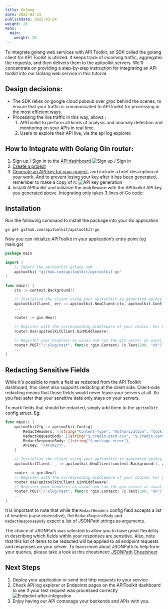 ```yaml
---
title: Golang
date: 2022-03-23
publishdate: 2022-03-24
weight: 20
menu:
  main:
    weight: 20
---
```


To integrate golang web services with API Toolkit, an SDK called the golang client for API Toolkit is utilized. It keeps track of incoming traffic, aggregates the requests, and then delivers them to the apitoolkit servers. We'll concentrate on providing a step-by-step instruction for integrating an API toolkit into our Golang web service in this tutorial.

## Design decisions:

- The SDK relies on google cloud pubsub over grpc behind the scenes, to ensure that your traffic is communicated to APIToolkit for processing in the most efficient ways.
- Processing the live traffic in this way, allows :
  1. APIToolkit to perform all kinds of analysis and anomaly detection and monitoring on your APIs in real time.
  2. Users to explore their API live, via the api log explorer.

## How to Integrate with Golang Gin router:

1. Sign up / Sign in to the [API dashboard](https://app.apitoolkit.io)
   ![Sign up / Sign in](/signin.png)
2. [Create a project](/docs/dashboard/creating-a-project/)
3. [Generate an API key for your project](/docs/dashboard/generating-api-keys), and include a brief description of your work. And to prevent losing your key after it has been generated, remember to make a copy of it.
   ![API key generation](/api-keys-generation.png)
4. Installl APItoolkit and initialize the middleware with the APItoolkit API key you generated above. Integrating only takes 3 lines of Go code:

## Installation

Run the following command to install the package into your Go application

```
go get github.com/apitoolkit/apitoolkit-go
```

Now you can initialize APIToolkit in your application’s entry point (eg main.go)

```go
package main

import (
  	// Import the apitoolkit golang sdk
  	apitoolkit "github.com/apitoolkit/apitoolkit-go"
)

func main() {
    ctx := context.Background()

  	// Initialize the client using your apitoolkit.io generated apikey
  	apitoolkitClient, err := apitoolkit.NewClient(ctx, apitoolkit.Config{APIKey: "<APIKEY>"})
    ...

  	router := gin.New()

  	// Register with the corresponding middleware of your choice. For Gin router, we use the GinMiddleware method.
  	router.Use(apitoolkitClient.GinMiddleware)

  	// Register your handlers as usual and run the gin server as usual.
  	router.POST("/:slug/test", func(c *gin.Context) {c.Text(200, "ok")})
 	...
}
```

## Redacting Sensitive Fields

While it's possible to mark a field as redacted from the API Toolkit dashboard, this client also supports redacting at the client side. Client-side redacting means that those fields would never leave your servers at all. So you feel safer that your sensitive data only stays on your servers.

To mark fields that should be redacted, simply add them to the `apitoolkit` config struct. Eg:

```go
func main() {
    apitoolkitCfg := apitoolkit.Config{
        RedactHeaders: []string{"Content-Type", "Authorization", "Cookies"},
        RedactRequestBody: []string{"$.credit-card.cvv", "$.credit-card.name"},
        RedactResponseBody: []string{"$.message.error"},
        APIKey: "<APIKEY>",
    }

    // Initialize the client using your apitoolkit.io generated apikey
    apitoolkitClient, _ := apitoolkit.NewClient(context.Background(), apitoolkitCfg)

    router := gin.New()
    // Register with the corresponding middleware of your choice. For Gin router, we use the GinMiddleware method.
    router.Use(apitoolkitClient.GinMiddleware)
    // Register your handlers as usual and run the gin server as usual.
    router.POST("/:slug/test", func(c *gin.Context) {c.Text(200, "ok")})
    ...
}
```

It is important to note that while the `RedactHeaders` config field accepts a list of headers (case insensitive), the `RedactRequestBody` and `RedactResponseBody` expect a list of JSONPath strings as arguments.

The choice of JSONPath was selected to allow you to have great flexibility in describing which fields within your responses are sensitive. Also, note that this list of items to be redacted will be applied to all endpoint requests and responses on your server. To learn more about JSONPath to help form your queries, please take a look at this cheatsheet: [JSONPath Cheatsheet](https://lzone.de/cheat-sheet/JSONPath)

## Next Steps

1. Deploy your application or send test http requests to your service
2. Check API log explorer or Endpoints pages on the APIToolkit dashboard to see if your test request was processed correctly
   ![Endpoint-after-integration](/endpoint-screenshot.png)
3. Enjoy having our API comanage your backends and APIs with you.

```

```
